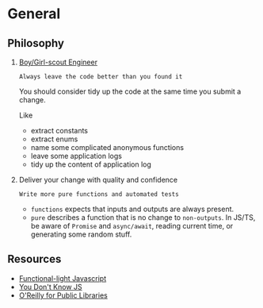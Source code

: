 # General

## Philosophy

1. [Boy/Girl-scout Engineer](https://www.stepsize.com/blog/how-to-be-an-effective-boy-girl-scout-engineer)

   `Always leave the code better than you found it`

   You should consider tidy up the code at the same time you submit a change.

   Like

   - extract constants
   - extract enums
   - name some complicated anonymous functions
   - leave some application logs
   - tidy up the content of application log

2. Deliver your change with quality and confidence

   `Write more pure functions and automated tests`

   - `functions` expects that inputs and outputs are always present.
   - `pure` describes a function that is no change to `non-outputs`. In JS/TS, be aware of `Promise` and `async/await`, reading current time, or generating some random stuff.

## Resources

- [Functional-light Javascript](https://github.com/getify/Functional-Light-JS "https://github.com/getify/Functional-Light-JS")
- [You Don't Know JS](https://github.com/getify/You-Dont-Know-JS "https://github.com/getify/You-Dont-Know-JS")
- [O'Reilly for Public Libraries](https://www.hkpl.gov.hk/tc/e-resources/e-books/disclaimer/180265/o-reilly-for-public-libraries "https://www.hkpl.gov.hk/tc/e-resources/e-books/disclaimer/180265/o-reilly-for-public-libraries")
